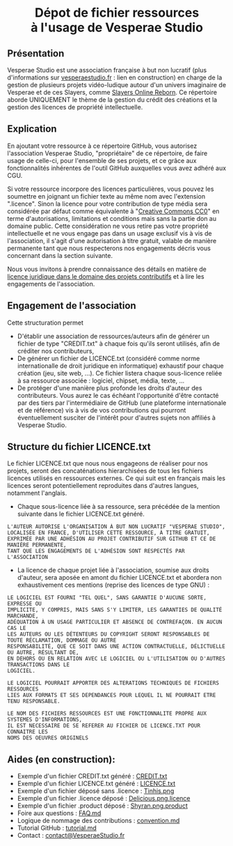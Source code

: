 # <center>Dépot de fichier ressources <br/> à l'usage de Vesperae Studio</center>

## Présentation
Vesperae Studio est une association française à but non lucratif (plus d'informations sur [vesperaestudio.fr](https://vesperaestudio.fr) : lien en construction) en charge de la gestion de plusieurs projets vidéo-ludique autour d'un univers imaginaire de Vesperae et de ces Slayers, comme [Slayers Online Reborn](https://slayersonline.net).
Ce répertoire aborde UNIQUEMENT le thème de la gestion du crédit des créations et la gestion des licences de propriété intellectuelle.

## Explication

En ajoutant votre ressource à ce répertoire GitHub, vous autorisez l'association Vesperae Studio, "propriétaire" de ce répertoire, de faire usage de celle-ci, pour l'ensemble de ses projets, et ce grâce aux fonctionnalités inhérentes de l'outil GitHub auxquelles vous avez adhéré aux CGU.

Si votre ressource incorpore des licences particulières, vous pouvez les soumettre en joignant un fichier texte au même nom avec l'extension ".licence". 
Sinon la licence pour votre contribution de type média sera considérée par défaut comme équivalente à "[Creative Commons CC0](https://choosealicense.com/licenses/cc0-1.0/)" en terme d'autorisations, limitations et conditions mais sans la partie don au domaine public. 
Cette considération ne vous retire pas votre propriété intellectuelle et ne vous engage pas dans un usage exclusif vis à vis de l'association, il s'agit d'une autorisation à titre gratuit, valable de manière permanente tant que nous respecterons nos engagements décris vous concernant dans la section suivante. 

Nous vous invitons à prendre connaissance des détails en matière de [licence juridique dans le domaine des projets contributifs](https://choosealicense.com/) et à lire les engagements de l'association.


## Engagement de l'association

Cette structuration permet 
- D'établir une association de ressources/auteurs afin de générer un fichier de type "CREDIT.txt" à chaque fois qu'ils seront utilisés, afin de créditer nos contributeurs,
- De générer un fichier de LICENCE.txt (considéré comme norme internationalle de droit juridique en informatique) exhaustif pour chaque création (jeu, site web, ...). Ce fichier listera chaque sous-licence reliée à sa ressource associée : logiciel, chipset, média, texte, ...
- De protéger d'une manière plus profonde les droits d'auteur des contributeurs. Vous aurez le cas échéant l'opportunité d'être contacté par des tiers par l'intermédiaire de GitHub (une plateforme internationale et de référence) vis à vis de vos contributions qui pourront éventuellement susciter de l'intérêt pour d'autres sujets non affiliés à Vesperae Studio.

## Structure du fichier LICENCE.txt

Le fichier LICENCE.txt que nous nous engageons de réaliser pour nos projets, seront des concaténations hierarchisées de tous les fichiers licences utilisés en ressources externes. Ce qui suit est en français mais les licences seront potentiellement reproduites dans d'autres langues, notamment l'anglais.
- Chaque sous-licence liée à sa ressource, sera précédée de la mention suivante dans le fichier LICENCE.txt généré.

```
L'AUTEUR AUTORISE L'ORGANISATION À BUT NON LUCRATIF "VESPERAE STUDIO",
LOCALISÉE EN FRANCE, D'UTILISER CETTE RESSOURCE, À TITRE GRATUIT,
EXPRIMÉE PAR UNE ADHÉSION AU PROJET CONTRIBUTIF SUR GITHUB ET CE DE MANIÈRE PERMANENTE,
TANT QUE LES ENGAGEMENTS DE L'ADHÉSION SONT RESPECTÉS PAR L'ASSOCIATION
```

- La licence de chaque projet liée à l'association, soumise aux droits d'auteur, sera aposée en amont du fichier LICENCE.txt et abordera non exhaustivement ces mentions (reprise des licences de type GNU) :

```
LE LOGICIEL EST FOURNI "TEL QUEL", SANS GARANTIE D'AUCUNE SORTE, EXPRESSE OU
IMPLICITE, Y COMPRIS, MAIS SANS S'Y LIMITER, LES GARANTIES DE QUALITÉ MARCHANDE,
ADÉQUATION À UN USAGE PARTICULIER ET ABSENCE DE CONTREFAÇON. EN AUCUN CAS LE
LES AUTEURS OU LES DÉTENTEURS DU COPYRIGHT SERONT RESPONSABLES DE TOUTE RÉCLAMATION, DOMMAGE OU AUTRE
RESPONSABILITÉ, QUE CE SOIT DANS UNE ACTION CONTRACTUELLE, DÉLICTUELLE OU AUTRE, RÉSULTANT DE,
EN DEHORS OU EN RELATION AVEC LE LOGICIEL OU L'UTILISATION OU D'AUTRES TRANSACTIONS DANS LE
LOGICIEL.
```

```
LE LOGICIEL POURRAIT APPORTER DES ALTERATIONS TECHNIQUES DE FICHIERS RESSOURCES 
LIES AUX FORMATS ET SES DEPENDANCES POUR LEQUEL IL NE POURRAIT ETRE TENU RESPONSABLE. 
```

```
LE NOM DES FICHIERS RESSOURCES EST UNE FONCTIONNALITE PROPRE AUX SYSTEMES D'INFORMATIONS,
IL EST NECESSAIRE DE SE REFERER AU FICHIER DE LICENCE.TXT POUR CONNAITRE LES 
NOMS DES OEUVRES ORIGINELS
```


## Aides (en construction):
- Exemple d'un fichier CREDIT.txt généré : [CREDIT.txt](CREDIT.txt)
- Exemple d'un fichier LICENCE.txt généré : [LICENCE.txt](LICENCE.txt)
- Exemple d'un fichier déposé sans .licence : [Tinhis.png](Tinhis.png)
- Exemple d'un fichier .licence déposé : [Delicious.png.licence](Delicious.png.licence)
- Exemple d'un fichier .product déposé : [Shyran.png.product](Shyran.png.product)
- Foire aux questions : [FAQ.md](FAQ.md)
- Logique de nommage des contributions : [convention.md](convention.md)
- Tutorial GitHub : [tutorial.md](tutorial.md)
- Contact : contact@VesperaeStudio.fr
